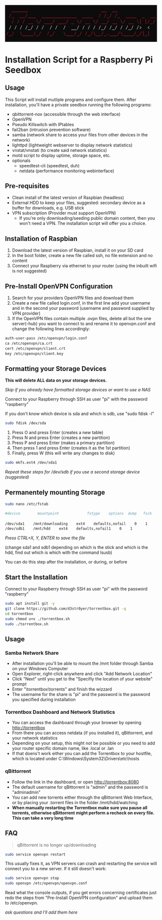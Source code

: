 ![](files/logo.jpg)
# Installation Script for a Raspberry Pi Seedbox

## Usage
This Script will install mutliple programs and configure them. After installation, you'll have a private seedbox running the following programs:
* qbittorrent-nox (accessible through the web interface)
* OpenVPN
* Pseudo Killswitch with IPtables
* fail2ban (intrusion prevention software)
* samba (network share to access your files from other devices in the network)
* lighttpd (lightweight webserver to display network statistics)
* vnstat/vnstati (to create said network statistics)
* motd script to display uptime, storage space, etc.
* optionals
  * speedtest-cli (speedtest, duh)
  * netdata (performance monitoring webinterface)

## Pre-requisites
* Clean install of the latest version of Raspbian (headless)
* External HDD to keep your files, suggested: secondary device as a buffer for downloads, e.g. USB stick
* VPN subscription (Provider must support OpenVPN)
  * If you're only downloading/seeding public domain content, then you won't need a VPN. The installation script will offer you a  choice.

## Installation of Raspbian

1. Download the latest version of Raspbian, install it on your SD card
2. In the boot folder, create a new file called ssh, no file extension and no content
3. Connect your Raspberry via ethernet to your router (using the inbuilt wifi is not suggested)

## Pre-Install OpenVPN Configuration

1. Search for your providers OpenVPN files and download them
2. Create a new file called login.conf, in the first line add your username and in the second your password (username and password supplied by VPN provider)
3. If the OpenVPN files contain multiple .ovpn files, delete all but the one server(-hub) you want to connect to and rename it to openvpn.conf and change the following lines accordingly:
```sh
auth-user-pass /etc/openvpn/login.conf
ca /etc/openvpn/ca.crt
cert /etc/openvpn/client.crt
key /etc/openvpn/client.key
  ```

## Formatting your Storage Devices

__This will delete ALL data on your storage devices.__

_Skip if you already have formatted storage devices or want to use a NAS_

Connect to your Raspberry through SSH as user "pi" with the password "raspberry"

If you don't know which device is sda and which is sdb, use "sudo fdisk -l"

```sh
sudo fdisk /dev/sda
```

1. Press O and press Enter (creates a new table)
2. Press N and press Enter (creates a new partition)
3. Press P and press Enter (makes a primary partition)
4. Then press 1 and press Enter (creates it as the 1st partition)
5. Finally, press W (this will write any changes to disk)

```sh
sudo mkfs.ext4 /dev/sda1
```

_Repeat these steps for /dev/sdb if you use a second storage device (suggested)_

## Permanentely mounting Storage

```sh
sudo nano /etc/fstab
```
```sh
#device        mountpoint             fstype    options  dump   fsck

/dev/sda1    /mnt/downloading    ext4    defaults,nofail    0    1
/dev/sdb1    /mnt/hdd    ext4    defaults,nofail1    0    1
```
_Press CTRL+X, Y, ENTER to save the file_

(change sda1 and sdb1 depending on which is the stick and which is the hdd, find out which is which with the command lsusb)

You can do this step after the installation, or during, or before

## Start the Installation

Connect to your Raspberry through SSH as user "pi" with the password "raspberry"

```sh
sudo apt install git -y
git clone https://github.com/d3str0yer/torrentbox.git -q
cd torrentbox
sudo chmod u+x ./torrentbox.sh
sudo ./torrentbox.sh
```

## Usage

### Samba Network Share

* After installation you'll be able to mount the /mnt folder through Samba on your Windows Computer
* Open Explorer, right-click anywhere and click "Add Network Location"
* Click "Next" until you get to the "Specifiy the location of your website" prompt
* Enter "\\torrentbox\torrents" and finish the wizzard
* The username for the share is "pi" and the password is the password you specified during installation

### Torrentbox Dashboard and Network Statistics

* You can access the dashboard through your browser by opening [http://torrentbox](http://torrentbox)
* From there you can access netdata (if you installed it), qBittorrent, and your network statistics
* Depending on your setup, this might not be possible or you need to add your router specific domain name, like .local or .lan
* If that doens't work either you can add the Torrentbox to your hostfile, which is located under C:\Windows\System32\Drivers\etc\hosts

### qBittorrent

* Follow the link in the dashboard, or open [http://torrentbox:8080](http://torrentbox:8080)
* The default username for qBittorrent is "admin" and the password is "adminadmin"
* You can add new torrents either through the qBittorrent Web Interface, or by placing your .torrent files in the folder /mnt/hdd/watching
* __When manually restarting the Torrentbox make sure you pause all torrents, otherwise qBittorrent might perform a recheck on every file. This can take a very long time__

## FAQ

> qBittorrent is no longer up/downloading
```sh
sudo service openvpn restart
```
This usually fixes it, as VPN servers can crash and restarting the service will connect you to a new server. If it still doesn't work:
```sh
sudo service openvpn stop
sudo openvpn /etc/openvpn/openvpn.conf
```
Read what the console outputs, if you get errors concerning certificates just redo the steps from "Pre-Install OpenVPN configuration" and upload them to /etc/openvpn.

_ask questions and I'll add them here_
